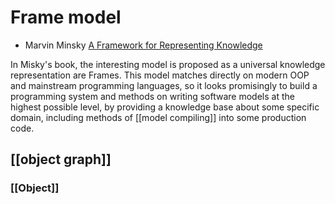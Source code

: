 # Frame model

* Marvin Minsky [A Framework for Representing Knowledge](https://web.media.mit.edu/~minsky/papers/Frames/frames.html)

In Misky's book, the interesting model is proposed as a universal knowledge representation are Frames. This model matches directly on modern OOP and mainstream programming languages, so it looks promisingly to build a programming system and methods on writing software models at the highest possible level, by providing a knowledge base about some specific domain, including methods of [[model compiling]] into some production code.

## [[object graph]]
### [[Object]]

